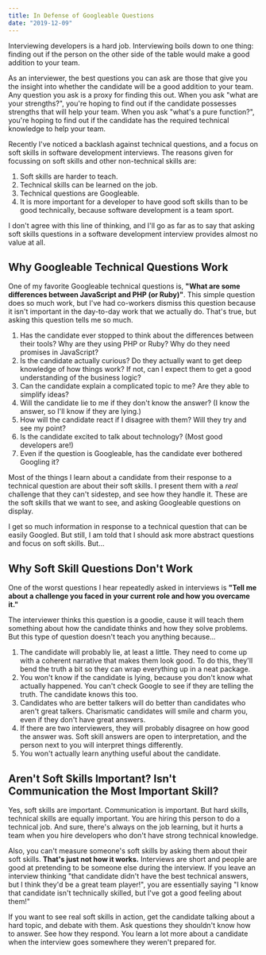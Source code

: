 ```yaml
---
title: In Defense of Googleable Questions
date: "2019-12-09"
---
```


Interviewing developers is a hard job. Interviewing boils down to one thing: finding out if the person on the other side of the table would make a good addition to your team.

As an interviewer, the best questions you can ask are those that give you the insight into whether the candidate will be a good addition to your team. Any question you ask is a proxy for finding this out. When you ask "what are your strengths?", you're hoping to find out if the candidate possesses strengths that will help your team. When you ask "what's a pure function?", you're hoping to find out if the candidate has the required technical knowledge to help your team.

Recently I've noticed a backlash against technical questions, and a focus on soft skills in software development interviews. The reasons given for focussing on soft skills and other non-technical skills are:

1. Soft skills are harder to teach.
1. Technical skills can be learned on the job.
1. Technical questions are Googleable.
1. It is more important for a developer to have good soft skills than to be good technically, because software development is a team sport.

I don't agree with this line of thinking, and I'll go as far as to say that asking soft skills questions in a software development interview provides almost no value at all.

## Why Googleable Technical Questions Work

One of my favorite Googleable technical questions is, **"What are some differences between JavaScript and PHP (or Ruby)"**. This simple question does so much work, but I've had co-workers dismiss this question because it isn't important in the day-to-day work that we actually do. That's true, but asking this question tells me so much.

1. Has the candidate ever stopped to think about the differences between their tools? Why are they using PHP or Ruby? Why do they need promises in JavaScript?
1. Is the candidate actually curious? Do they actually want to get deep knowledge of how things work? If not, can I expect them to get a good understanding of the business logic?
1. Can the candidate explain a complicated topic to me? Are they able to simplify ideas?
1. Will the candidate lie to me if they don't know the answer? (I know the answer, so I'll know if they are lying.)
1. How will the candidate react if I disagree with them? Will they try and see my point?
1. Is the candidate excited to talk about technology? (Most good developers are!)
1. Even if the question is Googleable, has the candidate ever bothered Googling it?

Most of the things I learn about a candidate from their response to a technical question are about their soft skills. I present them with a _real_ challenge that they can't sidestep, and see how they handle it. These are the soft skills that we want to see, and asking Googleable questions on display.

I get so much information in response to a technical question that can be easily Googled. But still, I am told that I should ask more abstract questions and focus on soft skills. But...

## Why Soft Skill Questions Don't Work

One of the worst questions I hear repeatedly asked in interviews is **"Tell me about a challenge you faced in your current role and how you overcame it."**

The interviewer thinks this question is a goodie, cause it will teach them something about how the candidate thinks and how they solve problems. But this type of question doesn't teach you anything because...

1. The candidate will probably lie, at least a little. They need to come up with a coherent narrative that makes them look good. To do this, they'll bend the truth a bit so they can wrap everything up in a neat package.
1. You won't know if the candidate is lying, because you don't know what actually happened. You can't check Google to see if they are telling the truth. The candidate knows this too.
1. Candidates who are better talkers will do better than candidates who aren't great talkers. Charismatic candidates will smile and charm you, even if they don't have great answers.
1. If there are two interviewers, they will probably disagree on how good the answer was. Soft skill answers are open to interpretation, and the person next to you will interpret things differently.
1. You won't actually learn anything useful about the candidate.

## Aren't Soft Skills Important? Isn't Communication the Most Important Skill?

Yes, soft skills are important. Communication is important. But hard skills, technical skills are equally important. You are hiring this person to do a technical job. And sure, there's always on the job learning, but it hurts a team when you hire developers who don't have strong technical knowledge.

Also, you can't measure someone's soft skills by asking them about their soft skills. **That's just not how it works.** Interviews are short and people are good at pretending to be someone else during the interview. If you leave an interview thinking "that candidate didn't have the best technical answers, but I think they'd be a great team player!", you are essentially saying "I know that candidate isn't technically skilled, but I've got a good feeling about them!"

If you want to see real soft skills in action, get the candidate talking about a hard topic, and debate with them. Ask questions they shouldn't know how to answer. See how they respond. You learn a lot more about a candidate when the interview goes somewhere they weren't prepared for.
